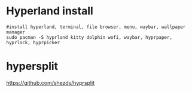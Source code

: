 # Hyperland install
```
#install hyperland, terminal, file browser, menu, waybar, wallpaper manager
sudo pacman -S hyprland kitty dolphin wofi, waybar, hyprpaper, hyprlock, hyprpicker
```

# hypersplit
https://github.com/shezdy/hyprsplit